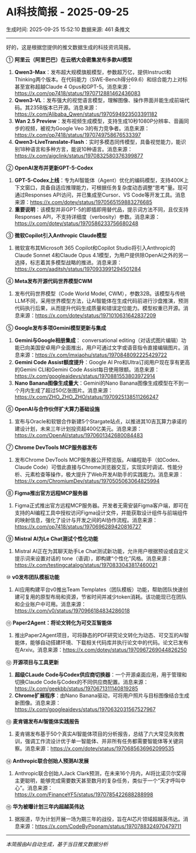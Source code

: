 # AI科技简报 - 2025-09-25

生成时间: 2025-09-25 15:52:10
数据来源: 461 条推文

---

好的，这是根据您提供的推文数据生成的科技资讯简报。

① **阿里云（阿里巴巴）在云栖大会密集发布多款AI模型**  
1) **Qwen3-Max**：发布超大规模旗舰模型，参数超万亿，提供Instruct和Thinking两个版本。在代码能力（SWE-Bench得分69.6）和综合能力上对标甚至宣称超越Claude 4 Opus和GPT-5。消息来源：https://x.com/op7418/status/1970712881462436083  
2) **Qwen3-VL**：发布强大的视觉语言模型，理解图像、操作界面并能生成前端代码。其235B版本已开源。消息来源：https://x.com/Alibaba_Qwen/status/1970594923503391182  
3) **Wan 2.5 Preview**：发布视频生成模型，支持生成10秒1080P分辨率、音画同步的视频，被视为Google Veo 3的有力竞争者。消息来源：https://x.com/op7418/status/1970749758676533397  
4) **Qwen3-LiveTranslate-Flash**：实时多模态同传模型，具备视觉能力，能识别18种语言和多种方言，能说10种语言。消息来源：https://x.com/aigclink/status/1970832580376399877  

② **OpenAI发布并更新GPT-5-Codex**  
1) **GPT-5-Codex上线**：专为AI智能体（Agent）优化的编码模型，支持400K上下文窗口，具备自适应推理能力，可根据任务复杂度动态调整“思考”量。现可通过Responses API访问，并已集成至Cursor、VS Code等开发工具。消息来源：https://x.com/dotey/status/1970565159883276685  
2) **重要说明**：该模型并非GPT-5的即插即用替代品，提示词方法不同，且仅支持Responses API，不支持详细度（verbosity）参数。消息来源：https://x.com/dotey/status/1970586233756680248  

③ **微软Copilot引入Anthropic Claude模型**  
1) 微软宣布其Microsoft 365 Copilot和Copilot Studio将引入Anthropic的Claude Sonnet 4和Claude Opus 4.1模型，为用户提供除OpenAI之外的另一选择，标志着其多模型战略的推进。消息来源：https://x.com/aaditsh/status/1970933991294501284  

④ **Meta发布开源代码世界模型CWM**  
1) 发布代码世界模型（Code World Model, CWM），参数32B。该模型与传统LLM不同，采用世界模型方法，让AI智能体在生成代码前进行沙盘推演，预测代码执行后果，从而提升代码生成质量和错误定位能力。模型权重已开源。消息来源：https://x.com/dotey/status/1971010631642837209  

⑤ **Google发布多项Gemini模型更新与集成**  
1) **Gemini与Google相册集成**： conversational editing（对话式图片编辑）功能已向美国安卓用户全面推出，用户可通过文字或语音指令直接编辑图片。消息来源：https://x.com/imxiaohu/status/1970848092225429722  
2) **Gemini Code Assist额度提升**：Google AI Pro和Ultra订阅用户现在享有更高的Gemini CLI和Gemini Code Assist每日使用限额。消息来源：https://x.com/googleaidevs/status/1970881553803972914  
3) **Nano Banana图像生成量大**：Gemini的Nano Banana图像生成模型在不到一个月内生成了超过50亿张图片。消息来源：https://x.com/ZHO_ZHO_ZHO/status/1970925138511266247  

⑥ **OpenAI与合作伙伴扩大算力基础设施**  
1) 宣布与Oracle和软银合作新建5个Stargate站点，以推进其10吉瓦算力承诺的建设计划，未来三年计划投资超400亿美元。消息来源：https://x.com/OpenAI/status/1970601342680084483  

⑦ **Chrome DevTools MCP服务器发布**  
1) 发布Chrome DevTools MCP服务器公开预览版。AI编程助手（如Codex、Claude Code）可借此直接与Chrome浏览器交互，实现实时调试、性能分析、元素检查等操作，极大提升了Web开发AI助手的实践能力。消息来源：https://x.com/ChromiumDev/status/1970505063064825994  

⑧ **Figma推出官方远程MCP服务器**  
1) Figma正式推出官方远程MCP服务器。开发者无需安装Figma客户端，即可在支持的AI编程工具中授权访问Figma设计文件，并能获取设计组件与前端组件的映射信息，强化了设计与开发之间的AI协作流程。消息来源：https://x.com/op7418/status/1970696289420816727  

⑨ **Mistral AI为Le Chat测试个性化功能**  
1) Mistral AI正在为其聊天助手Le Chat测试新功能，允许用户根据预设或自定义提示词来设置对话的 tone（语调），即构建“个性化”风格。消息来源：https://x.com/testingcatalog/status/1970833043817460021  

⑩ **v0发布团队模板功能**  
1) AI应用构建平台v0推出Team Templates（团队模板）功能，帮助团队快速创建可复用的原型布局和资源，节省时间并减少token消耗。该功能现已在团队和企业账户中可用。消息来源：https://x.com/v0/status/1970966184834286018  

⑪ **Paper2Agent：将论文转化为可交互智能体**  
1) 推出Paper2Agent项目，可将静态的PDF研究论文转化为动态、可交互的AI智能体，能够自动搭建环境、下载相关代码库并执行论文中的代码。论文已发布在Arxiv。消息来源：https://x.com/dotey/status/1970967269044826250  

⑫ **开源项目与工具更新**  
1) **超级CLaude Code与Codex供应商切换器**：一个开源桌面应用，用于管理和切换Claude Code与Codex的不同供应商配置。消息来源：https://x.com/geekbb/status/1970671311140819285  
2) **Chrome扩展程序**：由Nano Banana驱动，可将用户照片与目标图像结合生成新图像。消息来源：https://x.com/googleaidevs/status/1970632031567527967  

⑬ **麦肯锡发布AI智能体实践报告**  
1) 麦肯锡发布基于50个真实AI智能体项目的分析报告，总结了六大常见失败教训，强调工作流设计优于单一智能体、并非所有任务都需要智能体等关键洞察。消息来源：https://x.com/dotey/status/1970685636962099535  

⑭ **Anthropic联合创始人预测AI发展**  
1) Anthropic联合创始人Jack Clark预测，在未来16个月内，AI将比诺贝尔奖得主更聪明，能够完成需要数天甚至数月的复杂任务，类似于一个“天才呼叫中心”。消息来源：https://x.com/FinanceYF5/status/1970785422688288998  

⑮ **华为被曝计划三年内超越英伟达**  
1) 据报道，华为计划开展一场为期三年的战役，旨在AI芯片领域超越英伟达。消息来源：https://x.com/CodeByPoonam/status/1970788324970479711

---

*本简报由AI自动生成，基于当日推文数据分析*